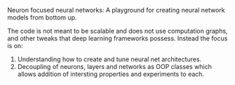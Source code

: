 Neuron focused neural networks: A playground for creating neural network models from bottom up.

The code is not meant to be scalable and does not use computation graphs, and other tweaks that deep learning frameworks possess. Instead the focus is on:

1) Understanding how to create and tune neural net architectures.
2) Decoupling of neurons, layers and networks as OOP classes which allows addition of intersting properties and experiments to each.   
